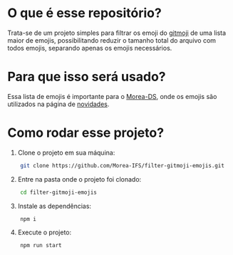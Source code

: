 # O que é esse repositório?

Trata-se de um projeto simples para filtrar os emoji do [gitmoji](https://gitmoji.dev/) de uma lista maior de emojis, possibilitando reduzir o tamanho total do arquivo com todos emojis, separando apenas os emojis necessários.

# Para que isso será usado?

Essa lista de emojis é importante para o [Morea-DS](https://morea-ifs.org), onde os emojis são utilizados na página de [novidades](https://morea-ifs.org/news).

# Como rodar esse projeto?

1. Clone o projeto em sua máquina:

```sh
    git clone https://github.com/Morea-IFS/filter-gitmoji-emojis.git
```

2. Entre na pasta onde o projeto foi clonado:

```sh
    cd filter-gitmoji-emojis
```

3. Instale as dependências:

```sh
    npm i
```

4. Execute o projeto:

```sh
    npm run start
```
